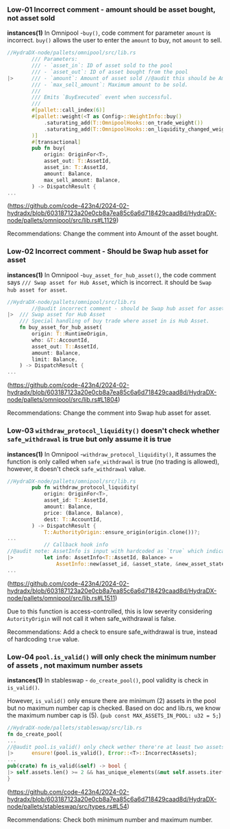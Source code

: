 ### Low-01 Incorrect comment - amount should be asset bought, not asset sold
**instances(1)**
In Omnipool -`buy()`, code comment for parameter `amount` is incorrect. `buy()` allows the user to enter the `amount` to buy, not `amount` to sell.
```rust
//HydraDX-node/pallets/omnipool/src/lib.rs
		/// Parameters:
		/// - `asset_in`: ID of asset sold to the pool
		/// - `asset_out`: ID of asset bought from the pool
|>		/// - `amount`: Amount of asset sold //@audit this should be Amount of asset bought
		/// - `max_sell_amount`: Maximum amount to be sold.
		///
		/// Emits `BuyExecuted` event when successful.
		///
		#[pallet::call_index(6)]
		#[pallet::weight(<T as Config>::WeightInfo::buy()
			.saturating_add(T::OmnipoolHooks::on_trade_weight())
			.saturating_add(T::OmnipoolHooks::on_liquidity_changed_weight())
		)]
		#[transactional]
		pub fn buy(
			origin: OriginFor<T>,
			asset_out: T::AssetId,
			asset_in: T::AssetId,
			amount: Balance,
			max_sell_amount: Balance,
		) -> DispatchResult {
...
```
(https://github.com/code-423n4/2024-02-hydradx/blob/603187123a20e0cb8a7ea85c6a6d718429caad8d/HydraDX-node/pallets/omnipool/src/lib.rs#L1129)

Recommendations:
Change the comment into Amount of the asset bought.

### Low-02 Incorrect comment - Should be Swap hub asset for asset  
**instances(1)**
In Omnipool -`buy_asset_for_hub_asset()`, the code comment says `/// Swap asset for Hub Asset`, which is incorrect. it should be `Swap hub asset for asset`.
```rust
//HydraDX-node/pallets/omnipool/src/lib.rs
        //@audit incorrect comment - should be Swap hub asset for asset.
|>	/// Swap asset for Hub Asset
	/// Special handling of buy trade where asset in is Hub Asset.
	fn buy_asset_for_hub_asset(
		origin: T::RuntimeOrigin,
		who: &T::AccountId,
		asset_out: T::AssetId,
		amount: Balance,
		limit: Balance,
	) -> DispatchResult {
...
```
(https://github.com/code-423n4/2024-02-hydradx/blob/603187123a20e0cb8a7ea85c6a6d718429caad8d/HydraDX-node/pallets/omnipool/src/lib.rs#L1804)

Recommendations:
Change the comment into Swap hub asset for asset.

### Low-03 `withdraw_protocol_liquidity()` doesn't check whether `safe_withdrawal` is true but only assume it is true
**instances(1)**
In Omnipool -`withdraw_protocol_liquidity()`, it assumes the function is only called when `safe_withdrawal` is true (no trading is allowed), however, it doesn't check `safe_withdrawal` value.
```rust
//HydraDX-node/pallets/omnipool/src/lib.rs
		pub fn withdraw_protocol_liquidity(
			origin: OriginFor<T>,
			asset_id: T::AssetId,
			amount: Balance,
			price: (Balance, Balance),
			dest: T::AccountId,
		) -> DispatchResult {
			T::AuthorityOrigin::ensure_origin(origin.clone())?;
...
			// Callback hook info
//@audit note: AssetInfo is input with hardcoded as `true` which indicates safe_withdrawal is true
|>			let info: AssetInfo<T::AssetId, Balance> =
				AssetInfo::new(asset_id, &asset_state, &new_asset_state, &state_changes.asset, true);
...
```
(https://github.com/code-423n4/2024-02-hydradx/blob/603187123a20e0cb8a7ea85c6a6d718429caad8d/HydraDX-node/pallets/omnipool/src/lib.rs#L1511)

Due to this function is access-controlled, this is low severity considering `AutorityOrigin` will not call it when safe_withdrawal is false.

Recommendations:
Add a check to ensure safe_withdrawal is true, instead of hardcoding `true` value.


### Low-04 `pool.is_valid()` will only check the minimum number of assets , not maximum number assets
**instances(1)**
In stableswap - `do_create_pool()`, pool validity is check in `is_valid()`. 

However, `is_valid()` only ensure there are minimum (2) assets in the pool but no maximum number cap is checked. Based on doc and lib.rs, we know the maximum number cap is (5). (`pub const MAX_ASSETS_IN_POOL: u32 = 5;`)
```rust
//HydraDX-node/pallets/stableswap/src/lib.rs
fn do_create_pool(
...
//@audit pool.is_valid() only check wether there're at least two assets in the pool, but it didn't check whether the max is over 5. 
|>		ensure!(pool.is_valid(), Error::<T>::IncorrectAssets);
...
pub(crate) fn is_valid(&self) -> bool {
|> self.assets.len() >= 2 && has_unique_elements(&mut self.assets.iter())
}
```
(https://github.com/code-423n4/2024-02-hydradx/blob/603187123a20e0cb8a7ea85c6a6d718429caad8d/HydraDX-node/pallets/stableswap/src/types.rs#L54)

Recommendations:
Check both minimum number and maximum number.


